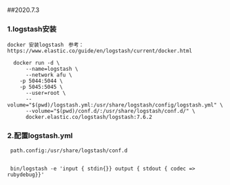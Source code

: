 ##2020.7.3


### 1.logstash安装

   `docker 安装logstash `
   `参考：https://www.elastic.co/guide/en/logstash/current/docker.html`
        
      docker run -d \
          --name=logstash \
          --network afu \
        -p 5044:5044 \
        -p 5045:5045 \
          --user=root \
          --volume="$(pwd)/logstash.yml:/usr/share/logstash/config/logstash.yml" \
          --volume="$(pwd)/conf.d/:/usr/share/logstash/conf.d/" \
          docker.elastic.co/logstash/logstash:7.6.2


  
     
### 2.配置logstash.yml
     path.config:/usr/share/logstash/conf.d
     

     bin/logstash -e 'input { stdin{}} output { stdout { codec => rubydebug}}'